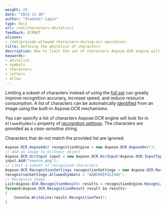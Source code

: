```yaml
---
weight: 20
date: "2023-11-30"
author: "Vladimir Lapin"
type: docs
url: /net/characters-whitelist/
feedback: OCRNET
aliases:
- /net/provide-allowed-characters-during-ocr-operation/
title: Defining the whitelist of characters
description: How to limit the set of characters Aspose.OCR engine will look for.
keywords:
- whitelist
- symbols
- characters
- letters
- allow
---
```


Limiting a subset of characters instead of using the [full set](/ocr/net/recognition-languages/) can greatly improve recognition accuracy, increase speed, and reduce resource consumption. A list of characters can be automatically [identified](/ocr/net/characters-identify/) from an image using the built-in Aspose.OCR mechanisms.

You can specify a list of characters Aspose.OCR engine will look for in `AllowedSymbols` property of [recognition settings](https://reference.aspose.com/ocr/net/aspose.ocr/recognitionsettings/). The characters are provided as a _case-sensitive_ string.

Characters that do not match the provided list are ignored.

```csharp
Aspose.OCR.AsposeOcr recognitionEngine = new Aspose.OCR.AsposeOcr();
// Add an image to OcrInput object
Aspose.OCR.OcrInput input = new Aspose.OCR.OcrInput(Aspose.OCR.InputType.SingleImage);
input.Add("source.png");
// Limit a subset of recognized characters
Aspose.OCR.RecognitionSettings recognitionSettings = new Aspose.OCR.RecognitionSettings();
recognitionSettings.AllowedSymbols = "AÁBCDEÉFG12345";
// Recognize image
List<Aspose.OCR.RecognitionResult> results = recognitionEngine.Recognize(input, recognitionSettings);
foreach(Aspose.OCR.RecognitionResult result in results)
{
	Console.WriteLine(result.RecognitionText);
}
```
